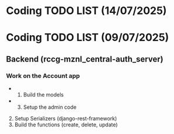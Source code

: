# Coding TODO LIST (14/07/2025)



# Coding TODO LIST (09/07/2025)
## Backend (rccg-mznl_central-auth_server)
### Work on the Account app
* 1. Build the models
* 3. Setup the admin code
2. Setup Serializers (django-rest-framework)
4. Build the functions (create, delete, update)
